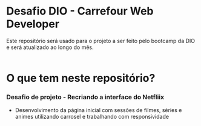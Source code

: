 # Desafio DIO - Carrefour Web Developer

Este repositório será usado para o projeto a ser feito pelo bootcamp da DIO e será atualizado ao longo do mês.<br><br>

# O que tem neste repositório?

### Desafio de projeto - Recriando a interface do Netfliix

* Desenvolvimento da página inicial com sessões de filmes, séries e animes utilizando carrosel e trabalhando com responsividade
